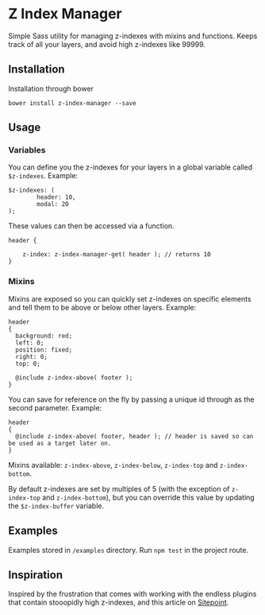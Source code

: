 # Z Index Manager
Simple Sass utility for managing z-indexes with mixins and functions.
Keeps track of all your layers, and avoid high z-indexes like 99999.

## Installation
Installation through bower
```
bower install z-index-manager --save
```

## Usage
### Variables
You can define you the z-indexes for your layers in a global variable called `$z-indexes`.
Example:
```
$z-indexes: (
		header: 10,
		modal: 20
);
```
These values can then be accessed via a function.
```
header {

    z-index: z-index-manager-get( header ); // returns 10
}

```

### Mixins
Mixins are exposed so you can quickly set z-indexes on specific elements and tell them to be above or below other layers.
Example:
```
header
{
  background: red;
  left: 0;
  position: fixed;
  right: 0;
  top: 0;

  @include z-index-above( footer );
}
```
You can save for reference on the fly by passing a unique id through as the second parameter.
Example: 
```
header
{
  @include z-index-above( footer, header ); // header is saved so can be used as a target later on.
}
```
Mixins available: `z-index-above`, `z-index-below`, `z-index-top` and `z-index-bottom`.

By default z-indexes are set by multiples of 5 (with the exception of `z-index-top` and `z-index-bottom`), but you can override this value by updating the `$z-index-buffer` variable.

## Examples
Examples stored in `/examples` directory. Run `npm test` in the project route.

## Inspiration
Inspired by the frustration that comes with working with the endless plugins that contain stooopidly high z-indexes, and this article on [Sitepoint](http://www.sitepoint.com/better-solution-managing-z-index-sass).

